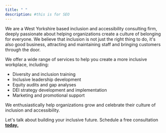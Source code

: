 ```yaml
---
title: " "
description: #this is for SEO
---
```


We are a West Yorkshire based inclusion and accessibility consulting firm, deeply passionate about helping organizations create a culture of belonging for everyone. We believe that inclusion is not just the right thing to do, it's also good business, attracting and maintaining staff and bringing customers through the door.

We offer a wide range of services to help you create a more inclusive workplace, including:

<div style="text-align: left;">

- Diversity and inclusion training
- Inclusive leadership development
- Equity audits and gap analyses
- DEI strategy development and implementation
- Marketing and promotional support</div>


We enthusiastically help organizations grow and celebrate their culture of inclusion and accessibility.

Let's talk about building your inclusive future. Schedule a free consultation **[today.](mailto:portage-inclusion@proton.me?subject=Hello%20hello)**
